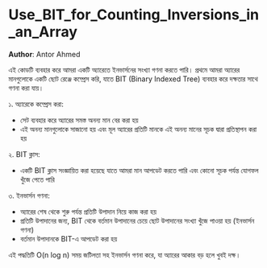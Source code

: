 # Use_BIT_for_Counting_Inversions_in_an_Array

**Author**: Antor Ahmed



এই কোডটি ব্যবহার করে আমরা একটি অ্যারেতে ইনভার্সনের সংখ্যা গণনা করতে পারি। প্রথমে আমরা অ্যারের মানগুলোকে একটি ছোট রেঞ্জে কম্প্রেস করি, যাতে BIT (Binary Indexed Tree) ব্যবহার করে দক্ষতার সাথে গণনা করা যায়।

১. অ্যারেকে কম্প্রেস করা:
- সেট ব্যবহার করে অ্যারের সমস্ত অনন্য মান বের করা হয়
- এই অনন্য মানগুলোকে সাজানো হয় এবং মূল অ্যারের প্রতিটি মানকে এই অনন্য মানের সূচক দ্বারা প্রতিস্থাপন করা হয়

২. BIT ক্লাস:
- একটি BIT ক্লাস সংজ্ঞায়িত করা হয়েছে যাতে আমরা মান আপডেট করতে পারি এবং কোনো সূচক পর্যন্ত যোগফল খুঁজে পেতে পারি

৩. ইনভার্সন গণনা:
- অ্যারের শেষ থেকে শুরু পর্যন্ত প্রতিটি উপাদান নিয়ে কাজ করা হয়
- প্রতিটি উপাদানের জন্য, BIT থেকে বর্তমান উপাদানের চেয়ে ছোট উপাদানের সংখ্যা খুঁজে পাওয়া হয় (ইনভার্সন গণনা)
- বর্তমান উপাদানকে BIT-এ আপডেট করা হয়

এই পদ্ধতিটি O(n log n) সময় জটিলতা সহ ইনভার্সন গণনা করে, যা অ্যারের আকার বড় হলে খুবই দক্ষ।